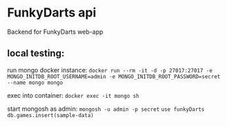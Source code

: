# FunkyDarts api
Backend for FunkyDarts web-app

## local testing:
run mongo docker instance:
`docker run --rm -it -d -p 27017:27017 -e MONGO_INITDB_ROOT_USERNAME=admin -e MONGO_INITDB_ROOT_PASSWORD=secret --name mongo mongo`

exec into container:
`docker exec -it mongo sh`

start mongosh as admin:
`mongosh -u admin -p secret`
`use funkyDarts`
`db.games.insert(sample-data)`
